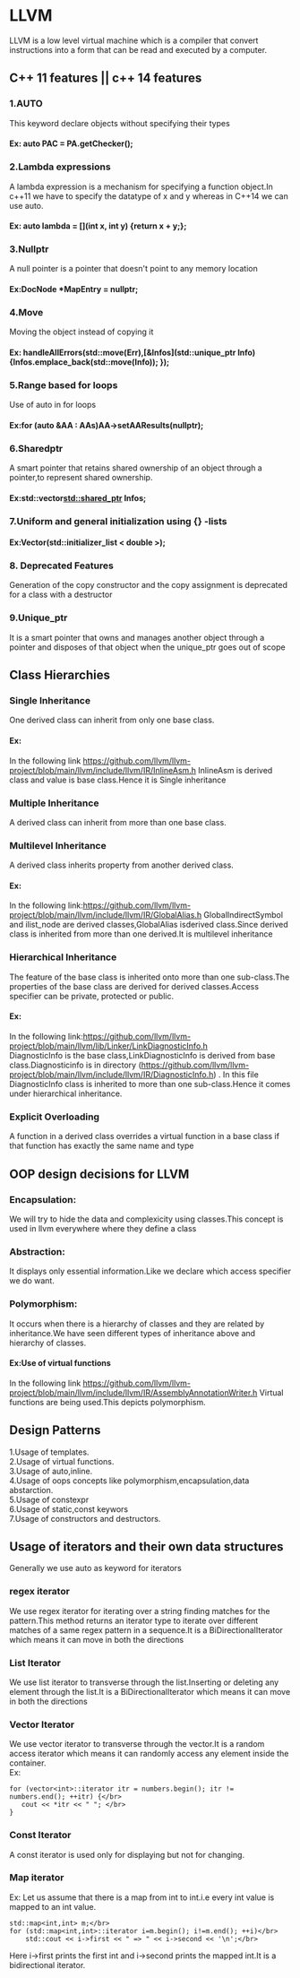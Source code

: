 # LLVM
LLVM is a low level virtual machine which is a compiler that convert instructions into a form that can be read and executed by a computer.

## C++ 11 features || c++ 14 features
### 1.AUTO
This keyword declare objects without specifying their types
#### Ex: auto PAC = PA.getChecker();

### 2.Lambda expressions
A lambda expression is a mechanism for specifying a function object.In c++11 we have to specify the datatype of x and y whereas in C++14 we can use auto.
#### Ex: auto lambda = [](int x, int y) {return x + y;};

### 3.Nullptr
A null pointer is a pointer that doesn't point to any memory location
#### Ex:DocNode *MapEntry = nullptr;

### 4.Move
Moving the object instead of copying it
#### Ex: handleAllErrors(std::move(Err),[&Infos](std::unique_ptr Info) {Infos.emplace_back(std::move(Info)); });

### 5.Range based for loops
Use of auto in for loops
#### Ex:for (auto &AA : AAs)AA->setAAResults(nullptr);

### 6.Sharedptr
A smart pointer that retains shared ownership of an object through a pointer,to represent shared ownership.
#### Ex:std::vector<std::shared_ptr> Infos;

### 7.Uniform and general initialization using {} -lists
#### Ex:Vector(std::initializer_list < double >);

### 8. Deprecated Features
Generation of the copy constructor and the copy assignment is deprecated for a class with a destructor

### 9.Unique_ptr
It is a smart pointer that owns and manages another object through a pointer and disposes of that object when the unique_ptr goes out of scope



## Class Hierarchies

### Single Inheritance
 One derived class can inherit  from only one base class.
 #### Ex:
 In the following link https://github.com/llvm/llvm-project/blob/main/llvm/include/llvm/IR/InlineAsm.h 
  InlineAsm is derived class and value is base class.Hence it is Single inheritance
 
### Multiple Inheritance
A  derived class can inherit  from more than one base class.

### Multilevel Inheritance
A derived class inherits property from another derived class.
#### Ex:
In the following link:https://github.com/llvm/llvm-project/blob/main/llvm/include/llvm/IR/GlobalAlias.h
GlobalIndirectSymbol and ilist_node are derived classes,GlobalAlias isderived class.Since derived class is inherited from more than one derived.It is multilevel inheritance


###  Hierarchical Inheritance
The feature of the base class is inherited onto more than one sub-class.The properties of the base class are derived for derived classes.Access specifier can be private, protected or public.
#### Ex:
In the following link:https://github.com/llvm/llvm-project/blob/main/llvm/lib/Linker/LinkDiagnosticInfo.h</br>
DiagnosticInfo is the base class,LinkDiagnosticInfo is derived from base class.Diagnosticinfo is in directory (https://github.com/llvm/llvm-project/blob/main/llvm/include/llvm/IR/DiagnosticInfo.h) . In this file DiagnosticInfo class is inherited to more than one sub-class.Hence it comes under hierarchical inheritance.

### Explicit Overloading
A function in a derived class overrides a virtual function in a base class if that function has exactly the same name and type

## OOP design decisions for LLVM

### Encapsulation:
We will try to hide the data and complexicity using classes.This concept is used in llvm everywhere where they define a class

### Abstraction:
It displays only essential information.Like we declare which access specifier we do want.

### Polymorphism:
It occurs when there is a hierarchy of classes and they are related by inheritance.We have seen different types of  inheritance above and hierarchy of classes.
#### Ex:Use of virtual functions
In the following link https://github.com/llvm/llvm-project/blob/main/llvm/include/llvm/IR/AssemblyAnnotationWriter.h Virtual functions are being used.This depicts polymorphism.

## Design Patterns

1.Usage of templates.</br>
2.Usage of virtual functions.</br>
3.Usage of auto,inline.</br>
4.Usage of oops concepts like polymorphism,encapsulation,data abstarction.</br>
5.Usage of constexpr</br>
6.Usage of static,const keywors </br>
7.Usage of constructors and destructors.

## Usage of iterators and their own data structures
Generally we use auto as keyword for iterators
### regex iterator
We use regex iterator for iterating over a string finding matches for the pattern.This method returns an iterator type to iterate over different matches of a same regex pattern in a sequence.It is a BiDirectionalIterator which means it can move in both the directions
### List Iterator
We use list iterator to transverse through the list.Inserting or deleting any element through the list.It is a BiDirectionalIterator which means it can move in both the directions
### Vector Iterator
We use vector iterator to transverse through the vector.It is a random access iterator which means it can randomly access any element inside the container.</br>
 Ex:</br>
 ```
 for (vector<int>::iterator itr = numbers.begin(); itr != numbers.end(); ++itr) {</br>
    cout << *itr << " "; </br>
}
```
### Const Iterator
A const iterator is used only for displaying but not for changing.
### Map iterator
Ex:
Let us assume that there is a map from int to int.i.e every int value is mapped to an int value.
```unique poin
std::map<int,int> m;</br>
for (std::map<int,int>::iterator i=m.begin(); i!=m.end(); ++i)</br>
    std::cout << i->first << " => " << i->second << '\n';</br>
```
 Here i->first prints the first int and i->second prints the mapped int.It is a bidirectional iterator.
